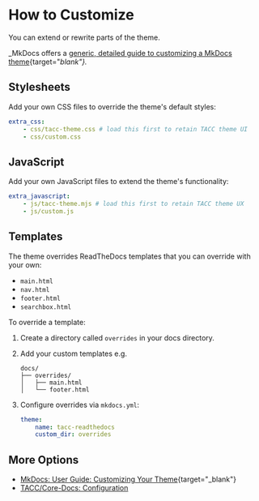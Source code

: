 # How to Customize

You can extend or rewrite parts of the theme.

_MkDocs offers a [generic, detailed guide to customizing a MkDocs theme](https://www.mkdocs.org/user-guide/customizing-your-theme/){target="_blank"}._

## Stylesheets

Add your own CSS files to override the theme's default styles:

```yaml
extra_css:
    - css/tacc-theme.css # load this first to retain TACC theme UI
    - css/custom.css
```

## JavaScript

Add your own JavaScript files to extend the theme's functionality:

```yaml
extra_javascript:
    - js/tacc-theme.mjs # load this first to retain TACC theme UX
    - js/custom.js
```

## Templates

The theme overrides ReadTheDocs templates that you can override with your own:

- `main.html`
- `nav.html`
- `footer.html`
- `searchbox.html`

To override a template:

1. Create a directory called `overrides` in your docs directory.
2. Add your custom templates e.g.

    ```
    docs/
    ├── overrides/
    │   ├── main.html
    │   └── footer.html
    ```

3. Configure overrides via `mkdocs.yml`:

    ```yaml
    theme:
        name: tacc-readthedocs
        custom_dir: overrides
    ```

## More Options

- [MkDocs: User Guide: Customizing Your Theme](https://www.mkdocs.org/user-guide/customizing-your-theme/){target="_blank"}
- [TACC/Core-Docs: Configuration](configure.md)
